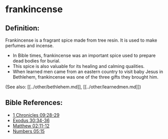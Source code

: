 # frankincense #

## Definition: ##

Frankincense is a fragrant spice made from tree resin. It is used to make perfumes and incense.

* In Bible times, frankincense was an important spice used to prepare dead bodies for burial.
* This spice is also valuable for its healing and calming qualities.
* When learned men came from an eastern country to visit baby Jesus in Bethlehem, frankincense was one of the three gifts they brought him.

(See also: [[../other/bethlehem.md]], [[../other/learnedmen.md]])

## Bible References: ##

* [1 Chronicles 09:28-29](en/tn/1ch/help/09/28)
* [Exodus 30:34-36](en/tn/exo/help/30/34)
* [Matthew 02:11-12](en/tn/mat/help/02/11)
* [Numbers 05:15](en/tn/num/help/05/15)